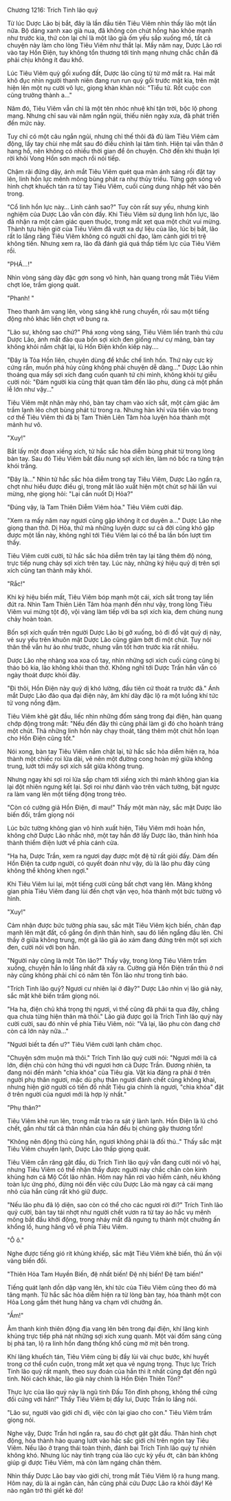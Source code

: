 




Chương 1216: Trích Tinh lão quỷ


Từ lúc Dược Lão bị bắt, đây là lần đầu tiên Tiêu Viêm nhìn thấy lão một lần nữa. Bộ dáng xanh xao già nua, đã không còn chút hồng hào khỏe mạnh như trước kia, thứ còn lại chỉ là một lão già ốm yếu sắp xuống mồ, tất cả chuyện này làm cho lòng Tiêu Viêm như thắt lại. Mấy năm nay, Dược Lão rơi vào tay Hồn Điện, tuy không tổn thương tới tính mạng nhưng chắc chắn đã phải chịu không ít đau khổ.

Lúc Tiêu Viêm quỳ gối xuống đất, Dược lão cũng từ từ mở mắt ra. Hai mắt khô đục nhìn người thanh niên đang run run quỳ gối trước mặt kia, trên mặt hiện lên một nụ cười vô lực, giọng khàn khàn nói: "Tiểu tử. Rốt cuộc con cũng trưởng thành a…"

Năm đó, Tiêu Viêm vẫn chỉ là một tên nhóc nhuệ khí tận trời, bộc lộ phong mang. Nhưng chỉ sau vài năm ngắn ngủi, thiếu niên ngày xưa, đã phát triển đến mức này.

Tuy chỉ có một câu ngắn ngủi, nhưng chỉ thế thôi đã đủ làm Tiêu Viêm cảm động, lấy tay chùi nhẹ mắt sau đó điều chỉnh lại tâm tình. Hiện tại vẫn thân ở hang hổ, nên không có nhiều thời gian để ôn chuyện. Chờ đến khi thuận lợi rời khỏi Vong Hồn sơn mạch rồi nói tiếp.

Chậm rãi đứng dậy, ánh mắt Tiêu Viêm quét qua màn ánh sáng rồi đặt tay lên, linh hồn lực mênh mông bùng phát ra như thủy triều. Từng gợn sóng vô hình chợt khuếch tán ra từ tay Tiêu Viêm, cuối cùng dung nhập hết vào bên trong.

"Cổ linh hồn lực này… Linh cảnh sao?" Tuy còn rất suy yếu, nhưng kinh nghiệm của Dược Lão vẫn còn đấy. Khi Tiêu Viêm sử dụng linh hồn lực, lão đã nhận ra một cảm giác quen thuộc, trong mắt xẹt qua một chút vui mừng. Thành tựu hiện giờ của Tiêu Viêm đã vượt xa dự liệu của lão, lúc bị bắt, lão rất lo lắng rằng Tiêu Viêm không có người chỉ đạo, làm cảnh giới trì trệ không tiến. Nhưng xem ra, lão đã đánh giá quá thấp tiềm lực của Tiêu Viêm rồi.

"PHÁ...!"

Nhìn vòng sáng dày đặc gợn song vô hình, hàn quang trong mắt Tiêu Viêm chợt lóe, trầm giọng quát.

"Phanh! "

Theo thanh âm vang lên, vòng sáng khẽ rung chuyển, rồi sau một tiếng động nhỏ khác liền chợt vỡ bung ra.

"Lão sư, không sao chứ?" Phá xong vòng sáng, Tiêu Viêm liền tranh thủ cứu Dược Lão, ánh mắt đảo qua bốn sợi xích đen giống như cự mãng, bàn tay không khỏi nắm chặt lại, lũ Hồn Điện khốn kiếp này….

"Đây là Tỏa Hồn liên, chuyên dùng để khắc chế linh hồn. Thứ này cực kỳ cứng rắn, muốn phá hủy cũng không phải chuyện dễ dàng…" Dược Lão nhìn thoáng qua mấy sợi xích đang cuốn quanh tứ chi mình, không khỏi tự giễu cười nói: "Đám người kia cũng thật quan tâm đến lão phu, dùng cả một phần lễ lớn như vậy…"

Tiêu Viêm mặt nhăn mày nhó, bàn tay chạm vào xích sắt, một cảm giác âm trầm lạnh lẽo chợt bùng phát từ trong ra. Nhưng hàn khí vừa tiến vào trong cơ thể Tiêu Viêm thì đã bị Tam Thiên Liên Tâm hỏa luyện hóa thành một mảnh hư vô.

"Xuy!"

Bắt lấy một đoạn xiềng xích, tử hắc sắc hỏa diễm bùng phát từ trong lòng bàn tay. Sau đó Tiêu Viêm bắt đầu nung sợi xích lên, làm nó bốc ra từng trận khói trắng.

"Đây là…" Nhìn tử hắc sắc hỏa diễm trong tay Tiêu Viêm, Dược Lão ngẩn ra, chợt như hiểu được điều gì, trong mắt lão xuất hiện một chút sợ hãi lẫn vui mừng, nhẹ giọng hỏi: "Lại cắn nuốt Dị Hỏa?"

"Đúng vậy, là Tam Thiên Diễm Viêm hỏa." Tiêu Viêm cười đáp.

"Xem ra mấy năm nay ngươi cũng gặp không ít cơ duyên a…" Dược Lão nhẹ giọng than thở. Dị Hỏa, thứ mà những luyện dược sư cả đời cũng khó gặp được một lần này, không nghĩ tới Tiêu Viêm lại có thể ba lần bốn lượt tìm thấy.

Tiêu Viêm cười cười, tử hắc sắc hỏa diễm trên tay lại tăng thêm độ nóng, trực tiếp nung chảy sợi xích trên tay. Lúc này, những ký hiệu quỷ dị trên sợi xích cũng tan thành mây khói.

"Rắc!"

Khi ký hiệu biến mất, Tiêu Viêm bóp mạnh một cái, xích sắt trong tay liền đứt ra. Nhìn Tam Thiên Liên Tâm hỏa mạnh đến như vậy, trong lòng Tiêu Viêm vui mừng tột độ, vội vàng làm tiếp với ba sợi xích kia, đem chúng nung chảy hoàn toàn.

Bốn sợi xích quấn trên người Dược Lão bị gỡ xuống, bỏ đi đồ vật quỷ dị này, vẻ suy yếu trên khuôn mặt Dược Lão cũng giảm bớt đi một chút. Tuy nói thân thể vẫn hư ảo như trước, nhưng vẫn tốt hơn trước kia rất nhiều.

Dược Lão nhẹ nhàng xoa xoa cổ tay, nhìn những sợi xích cuối cùng cũng bị tháo bỏ kia, lão không khỏi than thở. Không nghĩ tới Dược Trần hắn vẫn có ngày thoát được khỏi đây.

"Đi thôi, Hồn Điện này quỷ dị khó lường, đầu tiên cứ thoát ra trước đã." Ánh mắt Dược Lão đảo qua đại điện này, âm khí dày đặc lộ ra một luồng khí tức tử vong nồng đậm.

Tiêu Viêm khẽ gật đầu, liếc nhìn những đốm sáng trong đại điện, hàn quang chớp động trong mắt: "Nếu đến đây thì cũng phải làm gì đó cho hoành tráng một chút. Thả những linh hồn này chạy thoát, tăng thêm một chút hỗn loạn cho Hồn Điện cũng tốt."

Nói xong, bàn tay Tiêu Viêm nắm chặt lại, tử hắc sắc hỏa diễm hiện ra, hóa thành một chiếc roi lửa dài, vẽ nên một đường cong hoàn mỹ giữa không trung, lướt tới mấy sợi xích sắt giữa không trung.

Nhưng ngay khi sợi roi lửa sắp chạm tới xiềng xích thì mảnh không gian kia lại đột nhiên ngưng kết lại. Sợi roi như đánh vào trên vách tường, bật ngược ra làm vang lên một tiếng động trong trẻo.

"Còn có cường giả Hồn Điện, đi mau!" Thấy một màn này, sắc mặt Dược lão biến đổi, trầm giọng nói

Lúc bức tường không gian vô hình xuất hiện, Tiêu Viêm mới hoàn hồn, không chờ Dược Lão nhắc nhở, một tay hắn đỡ lấy Dược lão, thân hình hóa thành thiểm điện lướt về phía cánh cửa.

"Ha ha, Dược Trần, xem ra ngươi dạy được một đệ tử rất giỏi đấy. Dám đến Hồn Điện ta cướp người, có quyết đoán như vậy, dù là lão phu đây cũng không thể không khen ngợi."

Khi Tiêu Viêm lui lại, một tiếng cười cũng bất chợt vang lên. Mảng không gian phía Tiêu Viêm đang lùi đến chợt vặn vẹo, hóa thành một bức tường vô hình.

"Xuy!"

Cảm nhận được bức tường phía sau, sắc mặt Tiêu Viêm kịch biến, chân đạp mạnh lên mặt đất, cố gắng ổn định thân hình, sau đó liền ngẩng đầu lên. Chỉ thấy ở giữa không trung, một gã lão giả áo xám đang đứng trên một sợi xích đen, cười nói với bọn hắn.

"Người này cũng là một Tôn lão?" Thấy vậy, trong lòng Tiêu Viêm trầm xuống, chuyện hắn lo lắng nhất đã xảy ra. Cường giả Hồn Điện trấn thủ ở nơi này cũng không phải chỉ có năm tên Tôn lão như trong tình báo.

"Trích Tinh lão quỷ? Ngươi cư nhiên lại ở đây?" Dược Lão nhìn vị lão giả này, sắc mặt khẽ biến trầm giọng nói.

"Ha ha, điện chủ khá trọng thị ngươi, vì thế cũng đã phái ta qua đây, chẳng qua chưa từng hiện thân mà thôi." Lão giả được gọi là Trích Tinh lão quỷ này cười cười, sau đó nhìn về phía Tiêu Viêm, nói: "Vả lại, lão phu còn đang chờ còn cá lớn này nữa…"

"Ngươi biết ta đến ư?" Tiêu Viêm cười lạnh châm chọc.

"Chuyện sớm muộn mà thôi." Trích Tinh lão quỷ cười nói: "Ngươi mới là cá lớn, điện chủ còn hứng thú với ngươi hơn cả Dược Trần. Đương nhiên, ta đang nói đến mảnh "chìa khóa" của Tiêu gia. Vật kia đáng ra phải ở trên người phụ thân ngươi, mặc dù phụ thân ngươi đánh chết cũng không khai, nhưng hiện giờ người có tiền đồ nhất Tiêu gia chính là ngươi, "chìa khóa" đặt ở trên người của ngươi mới là hợp lý nhất."

"Phụ thân?"

Tiêu Viêm khẽ run lên, trong mắt trào ra sát ý lành lạnh. Hồn Điện là lũ chó chết, gần như tất cả thân nhân của hắn đều bị chúng gây thương tổn!

"Không nên động thủ cùng hắn, ngươi không phải là đối thủ.." Thấy sắc mặt Tiêu Viêm chuyển lạnh, Dược Lão thấp giọng quát.

Tiêu Viêm cắn răng gật đầu, dù Trích Tinh lão quỷ vẫn đang cười nói vô hại, nhưng Tiêu Viêm có thể nhận thấy được người này chắc chắn còn kinh khủng hơn cả Mộ Cốt lão nhân. Hôm nay hắn rơi vào hiểm cảnh, nếu không toàn lực ứng phó, đừng nói đến việc cứu Dược Lão mà ngay cả cái mạng nhỏ của hắn cũng rất khó giữ được.

"Nếu lão phu đã lộ diện, sao còn có thể cho các ngươi rời đi?" Trích Tinh lão quỷ cười, bàn tay tái nhợt như người chết vươn ra từ tay áo hắc vụ mênh mông bắt đầu khởi động, trong nháy mắt đã ngưng tụ thành một chưởng ấn khổng lồ, hung hăng vỗ về phía Tiêu Viêm.

"Ô ô."

Nghe được tiếng gió rít khủng khiếp, sắc mặt Tiêu Viêm khẽ biến, thủ ấn vội vàng biến đổi.

"Thiên Hỏa Tam Huyền Biến, đệ nhất biến! Đệ nhị biến! Đệ tam biến!"

Tiếng quát lạnh dồn dập vang lên, khí tức của Tiêu Viêm cũng theo đó mà tăng mạnh. Tử hắc sắc hỏa diễm hiện ra từ lòng bàn tay, hóa thành một con Hỏa Long gầm thét hung hăng va chạm với chưởng ấn.

"Ầm!"

Âm thanh kinh thiên động địa vang lên bên trong đại điện, khí lãng kinh khủng trực tiếp phá nát những sợi xích xung quanh. Một vài đốm sáng cũng bị phá tan, lộ ra linh hồn đang thống khổ cùng mờ mịt bên trong.

Khí lãng khuếch tán, Tiêu Viêm cũng bị đẩy lùi vài chục bước, khí huyết trong cơ thể cuồn cuộn, trong mắt xẹt qua vẻ ngưng trọng. Thực lực Trích Tinh lão quỷ rất mạnh, theo suy đoán của hắn thì ít nhất cũng đạt đến ngũ tinh. Nói cách khác, lão già này chính là Hồn Điện Thiên Tôn?"

Thực lực của lão quỷ này là ngũ tinh Đấu Tôn đỉnh phong, không thể cứng đối cứng với hắn!" Thấy Tiêu Viêm bị đẩy lui, Dược Trần lo lắng nói.

"Lão sư, người vào giới chỉ đi, việc còn lại giao cho con." Tiêu Viêm trầm giọng nói.

Nghe vậy, Dược Trần hơi ngẩn ra, sau đó chợt gật gật đầu. Thân hình chợt động, hóa thành hào quang lướt vào hắc sắc giới chỉ trên ngón tay Tiêu Viêm. Nếu lão ở trạng thái toàn thịnh, đánh bại Trích Tinh lão quỷ tự nhiên không khó. Nhưng lúc này tình trạng của lão cực kỳ yếu ớt, căn bản không giúp gì được Tiêu Viêm, mà còn làm ngáng chân thêm.

Nhìn thấy Dược Lão bay vào giới chỉ, trong mắt Tiêu Viêm lộ ra hung mang. Hôm nay, dù là ai ngăn cản, hắn cũng phải cứu Dược Lão ra khỏi đây! Kẻ nào ngăn trở thì giết kẻ đó!




